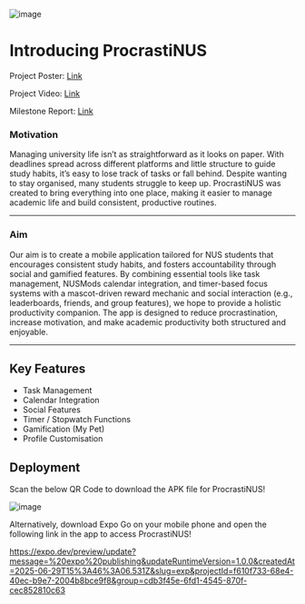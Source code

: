 ![image](https://github.com/user-attachments/assets/bd8de907-107b-42a9-9c15-f1f8a1f22425)

# **Introducing ProcrastiNUS**

Project Poster: [Link](https://drive.google.com/file/d/1WnCz7iVv1cahiWv1JT4rR6cGVSdKrbe4/view?usp=sharing)

Project Video: [Link](https://drive.google.com/file/d/1DWbNFiW_EzcqOQZ_da02bEMJw3HeQqq1/view?usp=sharing)

Milestone Report: [Link](https://docs.google.com/document/d/1V7rjCyE62qVefXPZ790mt6HpE1Ug5mOMYLTRUQSTTZ4/edit?usp=sharing)

### Motivation

Managing university life isn’t as straightforward as it looks on paper. With deadlines spread across different platforms and little structure to guide study habits, it’s easy to lose track of tasks or fall behind. Despite wanting to stay organised, many students struggle to keep up. ProcrastiNUS was created to bring everything into one place, making it easier to manage academic life and build consistent, productive routines.
***

### Aim

Our aim is to create a mobile application tailored for NUS students that encourages consistent study habits, and fosters accountability through social and gamified features. By combining essential tools like task management, NUSMods calendar integration, and timer-based focus systems with a mascot-driven reward mechanic and social interaction (e.g., leaderboards, friends, and group features), we hope to provide a holistic productivity companion. The app is designed to reduce procrastination, increase motivation, and make academic productivity both structured and enjoyable.
***
## Key Features
* Task Management
* Calendar Integration
* Social Features
* Timer / Stopwatch Functions
* Gamification (My Pet)
* Profile Customisation

## Deployment
Scan the below QR Code to download the APK file for ProcrastiNUS!

![image](https://github.com/user-attachments/assets/335084a2-1b60-492a-a1be-8489d79a810e)

Alternatively, download Expo Go on your mobile phone and open the following link in the app to access ProcrastiNUS!

https://expo.dev/preview/update?message=%20expo%20publishing&updateRuntimeVersion=1.0.0&createdAt=2025-06-29T15%3A46%3A06.531Z&slug=exp&projectId=f610f733-68e4-40ec-b9e7-2004b8bce9f8&group=cdb3f45e-6fd1-4545-870f-cec852810c63  
